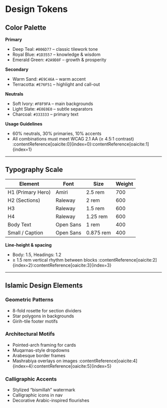 # Design Tokens

## Color Palette
**Primary**  
- Deep Teal: `#006D77` – classic tilework tone  
- Royal Blue: `#1D3557` – knowledge & wisdom  
- Emerald Green: `#2A9D8F` – growth & prosperity  

**Secondary**  
- Warm Sand: `#E9C46A` – warm accent  
- Terracotta: `#E76F51` – highlight and call-out  

**Neutrals**  
- Soft Ivory: `#F8F9FA` – main backgrounds  
- Light Slate: `#E0E0E0` – subtle separators  
- Charcoal: `#333333` – primary text  

**Usage Guidelines**  
- 60% neutrals, 30% primaries, 10% accents  
- All combinations must meet WCAG 2.1 AA (≥ 4.5:1 contrast) :contentReference[oaicite:0]{index=0}:contentReference[oaicite:1]{index=1}  

---

## Typography Scale
| Element            | Font     | Size      | Weight |
| ------------------ | -------- | --------- | ------ |
| H1 (Primary Hero)  | Amiri    | 2.5 rem   | 700    |
| H2 (Sections)      | Raleway  | 2 rem     | 600    |
| H3                 | Raleway  | 1.5 rem   | 600    |
| H4                 | Raleway  | 1.25 rem  | 600    |
| Body Text          | Open Sans| 1 rem     | 400    |
| Small / Caption    | Open Sans| 0.875 rem | 400    |

**Line-height & spacing**  
- Body: 1.5, Headings: 1.2  
- ≥ 1.5 rem vertical rhythm between blocks :contentReference[oaicite:2]{index=2}:contentReference[oaicite:3]{index=3}  

---

## Islamic Design Elements

### Geometric Patterns  
- 8-fold rosette for section dividers  
- Star polygons in backgrounds  
- Girih-tile footer motifs  

### Architectural Motifs  
- Pointed-arch framing for cards  
- Muqarnas-style dropdowns  
- Arabesque border frames  
- Mashrabiya overlays on images :contentReference[oaicite:4]{index=4}:contentReference[oaicite:5]{index=5}  

### Calligraphic Accents  
- Stylized “bismillah” watermark  
- Calligraphic icons in nav  
- Decorative Arabic-inspired flourishes  
